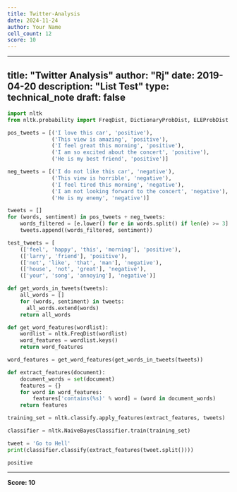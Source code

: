 ```yaml
---
title: Twitter-Analysis
date: 2024-11-24
author: Your Name
cell_count: 12
score: 10
---
```


---
title: "Twitter Analysis"
author: "Rj"
date: 2019-04-20
description: "List Test"
type: technical_note
draft: false
---

```python
import nltk
from nltk.probability import FreqDist, DictionaryProbDist, ELEProbDist
```


```python
pos_tweets = [('I love this car', 'positive'),
              ('This view is amazing', 'positive'),
              ('I feel great this morning', 'positive'),
              ('I am so excited about the concert', 'positive'),
              ('He is my best friend', 'positive')]

neg_tweets = [('I do not like this car', 'negative'),
              ('This view is horrible', 'negative'),
              ('I feel tired this morning', 'negative'),
              ('I am not looking forward to the concert', 'negative'),
              ('He is my enemy', 'negative')]
```


```python
tweets = []
for (words, sentiment) in pos_tweets + neg_tweets:
    words_filtered = [e.lower() for e in words.split() if len(e) >= 3] 
    tweets.append((words_filtered, sentiment))
```


```python
test_tweets = [
    (['feel', 'happy', 'this', 'morning'], 'positive'),
    (['larry', 'friend'], 'positive'),
    (['not', 'like', 'that', 'man'], 'negative'),
    (['house', 'not', 'great'], 'negative'),
    (['your', 'song', 'annoying'], 'negative')]
```


```python
def get_words_in_tweets(tweets):
    all_words = []
    for (words, sentiment) in tweets:
      all_words.extend(words)
    return all_words
```


```python
def get_word_features(wordlist):
    wordlist = nltk.FreqDist(wordlist)
    word_features = wordlist.keys()
    return word_features
```


```python
word_features = get_word_features(get_words_in_tweets(tweets))
```


```python
def extract_features(document):
    document_words = set(document)
    features = {}
    for word in word_features:
        features['contains(%s)' % word] = (word in document_words)
    return features
```


```python
training_set = nltk.classify.apply_features(extract_features, tweets)
```


```python
classifier = nltk.NaiveBayesClassifier.train(training_set)
```


```python
tweet = 'Go to Hell'
print(classifier.classify(extract_features(tweet.split())))
```

    positive



---
**Score: 10**
